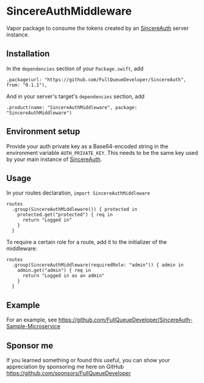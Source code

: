 # SincereAuthMiddleware

Vapor package to consume the tokens created by an [SincereAuth](https://github.com/FullQueueDeveloper/SincereAuth) server instance.

## Installation

In the `dependencies` section of your `Package.swift`, add

    .package(url: "https://github.com/FullQueueDeveloper/SincereAuth", from: "0.1.1"),

And in your server's target's `dependencies` section, add

    .product(name: "SincereAuthMiddleware", package: "SincereAuthMiddleware")

## Environment setup

Provide your auth private key as a Base64-encoded string in the environment variable `AUTH_PRIVATE_KEY`. This needs to be the same key used by your main instance of [SincereAuth](https://github.com/FullQueueDeveloper/SincereAuth).

## Usage

In your routes declaration, `import SincereAuthMiddleware`

    routes
      .group(SincereAuthMiddleware()) { protected in
        protected.get("protected") { req in
          return "Logged in"
        }
      }

To require a certain role for a route, add it to the initializer of the middleware:

    routes
      .group(SincereAuthMiddleware(requiredRole: "admin")) { admin in
        admin.get("admin") { req in
          return "Logged in as an admin"
        }
      }

## Example

For an example, see https://github.com/FullQueueDeveloper/SincereAuth-Sample-Microservice

## Sponsor me

If you learned something or found this useful, you can show your appreciation by sponsoring me here on GitHub https://github.com/sponsors/FullQueueDeveloper
